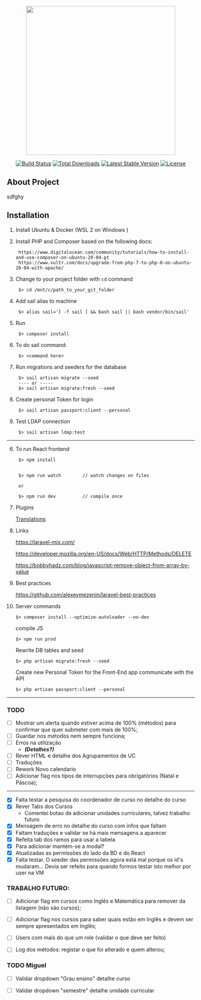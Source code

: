 <p align="center"><a href="https://laravel.com" target="_blank"><img src="https://raw.githubusercontent.com/laravel/art/master/logo-lockup/5%20SVG/2%20CMYK/1%20Full%20Color/laravel-logolockup-cmyk-red.svg" width="400"></a></p>

<p align="center">
<a href="https://travis-ci.org/laravel/framework"><img src="https://travis-ci.org/laravel/framework.svg" alt="Build Status"></a>
<a href="https://packagist.org/packages/laravel/framework"><img src="https://img.shields.io/packagist/dt/laravel/framework" alt="Total Downloads"></a>
<a href="https://packagist.org/packages/laravel/framework"><img src="https://img.shields.io/packagist/v/laravel/framework" alt="Latest Stable Version"></a>
<a href="https://packagist.org/packages/laravel/framework"><img src="https://img.shields.io/packagist/l/laravel/framework" alt="License"></a>
</p>

## About Project
sdfghy

## Installation

1) Install Ubuntu & Docker (WSL 2 on Windows )

2) Install PHP and Composer based on the following docs:

        https://www.digitalocean.com/community/tutorials/how-to-install-and-use-composer-on-ubuntu-20-04-pt
        https://www.vultr.com/docs/upgrade-from-php-7-to-php-8-on-ubuntu-20-04-with-apache/        

4) Change to your project folder with `cd` command

        $> cd /mnt/c/path_to_your_git_folder        

5) Add sail alias to machine

        $> alias sail='[ -f sail ] && bash sail || bash vendor/bin/sail'

5) Run 

        $> composer install


2) To do sail command:

        $> <command here>

3) Run migrations and seeders for the database 

        $> sail artisan migrate --seed
        ---- or -----
        $> sail artisan migrate:fresh --seed

4) Create personal Token for login

        $> sail artisan passport:client --personal

5) Test LDAP connection

        $> sail artisan ldap:test

-----

6) To run React frontend

        $> npm install


        $> npm run watch        // watch changes on files
        
        or
        
        $> npm run dev          // compile once

7) Plugins

   [Translations](https://react.i18next.com/)


8) Links

   https://laravel-mix.com/
   
    https://developer.mozilla.org/en-US/docs/Web/HTTP/Methods/DELETE

   https://bobbyhadz.com/blog/javascript-remove-object-from-array-by-value

    
9) Best practices

   https://github.com/alexeymezenin/laravel-best-practices


10) Server commands

        $> composer install --optimize-autoloader --no-dev

    compile JS
    
        $> npm run prod

    Rewrite DB tables and seed
        
        $> php artisan migrate:fresh --seed

    Create new Personal Token for the Front-End app communicate with the API

        $> php artisan passport:client --personal

---

### TODO
- [ ] Mostrar um alerta quando estiver acima de 100% (métodos) para confirmar que quer submeter com mais de 100%;
- [ ] Guardar nos métodos nem sempre funciona;
- [ ] Erros na utilização 
  - ***(Detalhes?)***
- [ ] Rever HTML e detalhe dos Agrupamentos de UC
- [ ] Traduções
- [ ] Rework Novo calendario
- [ ] Adicionar flag nos tipos de interrupções para obrigatórios (Natal e Páscoa);
---
- [x] Falta testar a pesquisa do coordenador de curso no detalhe do curso
- [x] Rever Tabs dos Cursos
    - Comentei botao de adicionar unidades curriculares, talvez trabalho futuro
- [x] Mensagem de erro no detalhe do curso com infos que faltam
- [x] Faltam traduções e validar se há mais mensagens a aparecer
- [x] Refeita tab dos ramos para usar a tabela
- [x] Para adicionar mantém-se a modal?
- [x] Atualizadas as permissões do lado da BD e do React
- [x] Falta testar. O seeder das permissões agora está mal porque os id's mudaram... Devia ser refeito para quando formos testar isto melhor por user na VM

### TRABALHO FUTURO:
- [ ] Adicionar flag em cursos como Inglês e Matemática para remover da listagem (não são cursos);
- [ ] Adicionar flag nos cursos para saber quais estão em Inglês e devem ser sempre apresentados em Inglês;
- [ ] Users com mais do que um role (validar o que deve ser feito)
- [ ] Log dos métodos: registar o que foi alterado e quem alterou;


### TODO Miguel
- [ ] Validar dropdown "Grau ensino" detalhe curso
- [ ] Validar dropdown "semestre" detalhe unidade curricular


